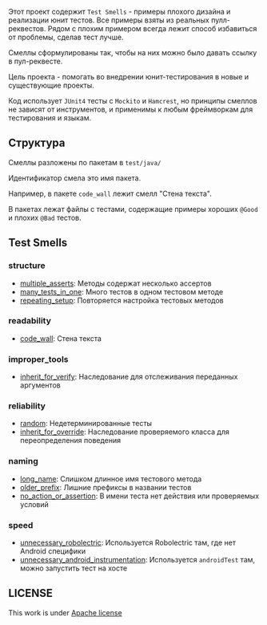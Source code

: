 Этот проект содержит `Test Smells` - примеры плохого дизайна и реализации юнит тестов. Все примеры взяты из реальных пулл-реквестов. Рядом с плохим примером всегда лежит способ избавиться от проблемы, сделав тест лучше.

Смеллы сформулированы так, чтобы на них можно было давать ссылку в пул-реквесте.

Цель проекта - помогать во внедрении юнит-тестирования в новые и существующие проекты.

Код использует `JUnit4` тесты с `Mockito` и `Hamcrest`, но принципы смеллов не зависят от инструментов, и применимы к любым фреймворкам для тестирования и языкам.

## Структура
Смеллы разложены по пакетам в `test/java/`

Идентификатор смела это имя пакета. 

Например, в пакете `code_wall` лежит смелл "Стена текста".

В пакетах лежат файлы с тестами, содержащие примеры хороших `@Good` и плохих `@Bad` тестов.

## Test Smells
### structure
- [multiple_asserts](src/test/java/structure/multiple_asserts): Методы содержат несколько ассертов
- [many_tests_in_one](src/test/java/structure/many_tests_in_one): Много тестов в одном тестовом методе
- [repeating_setup](src/test/java/structure/repeating_setup): Повторяется настройка тестовых методов
### readability
- [code_wall](src/test/java/readability/code_wall): Стена текста
### improper_tools
- [inherit_for_verify](src/test/java/improper_tools/inherit_for_verify): Наследование для отслеживания переданных аргументов
### reliability
- [random](src/test/java/reliability/random): Недетерминированные тесты 
- [inherit_for_override](src/test/java/reliability/inherit_for_override): Наследование проверяемого класса для переопределения поведения
### naming
- [long_name](src/test/java/naming/long_name): Слишком длинное имя тестового метода
- [older_prefix](src/test/java/naming/older_prefix): Лишние префиксы в названии тестов
- [no_action_or_assertion](src/test/java/naming/no_action_or_assertion): В имени теста нет действия или проверяемых условий
### speed
- [unnecessary_robolectric](src/test/java/speed/unnecessary_robolectric): Используется Robolectric там, где нет Android специфики
- [unnecessary_android_instrumentation](src/test/java/speed/unnecessary_android_instrumentation): Используется `androidTest` там, можно запустить тест на хосте

## LICENSE
This work is under [Apache license](LICENSE)
